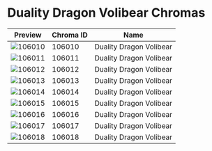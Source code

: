 # Duality Dragon Volibear Chromas

| Preview | Chroma ID | Name |
|---------|-----------|------|
| ![106010](https://raw.communitydragon.org/latest/plugins/rcp-be-lol-game-data/global/default/v1/champion-chroma-images/106/106010.png) | 106010 | Duality Dragon Volibear |
| ![106011](https://raw.communitydragon.org/latest/plugins/rcp-be-lol-game-data/global/default/v1/champion-chroma-images/106/106011.png) | 106011 | Duality Dragon Volibear |
| ![106012](https://raw.communitydragon.org/latest/plugins/rcp-be-lol-game-data/global/default/v1/champion-chroma-images/106/106012.png) | 106012 | Duality Dragon Volibear |
| ![106013](https://raw.communitydragon.org/latest/plugins/rcp-be-lol-game-data/global/default/v1/champion-chroma-images/106/106013.png) | 106013 | Duality Dragon Volibear |
| ![106014](https://raw.communitydragon.org/latest/plugins/rcp-be-lol-game-data/global/default/v1/champion-chroma-images/106/106014.png) | 106014 | Duality Dragon Volibear |
| ![106015](https://raw.communitydragon.org/latest/plugins/rcp-be-lol-game-data/global/default/v1/champion-chroma-images/106/106015.png) | 106015 | Duality Dragon Volibear |
| ![106016](https://raw.communitydragon.org/latest/plugins/rcp-be-lol-game-data/global/default/v1/champion-chroma-images/106/106016.png) | 106016 | Duality Dragon Volibear |
| ![106017](https://raw.communitydragon.org/latest/plugins/rcp-be-lol-game-data/global/default/v1/champion-chroma-images/106/106017.png) | 106017 | Duality Dragon Volibear |
| ![106018](https://raw.communitydragon.org/latest/plugins/rcp-be-lol-game-data/global/default/v1/champion-chroma-images/106/106018.png) | 106018 | Duality Dragon Volibear |